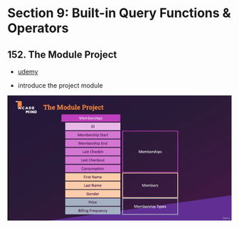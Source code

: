 # Section 9: Built-in Query Functions & Operators

## 152. The Module Project

- [udemy](https://www.udemy.com/course/sql-the-complete-developers-guide-mysql-postgresql/learn/lecture/29327476#overview)

- introduce the project module

<div style="text-align:center">
<img src="img/module-project.png" style="widht:40%">
</div>
